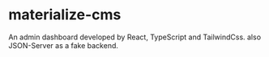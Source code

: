 # materialize-cms
An admin dashboard developed by React, TypeScript and TailwindCss. also JSON-Server as a fake backend.

